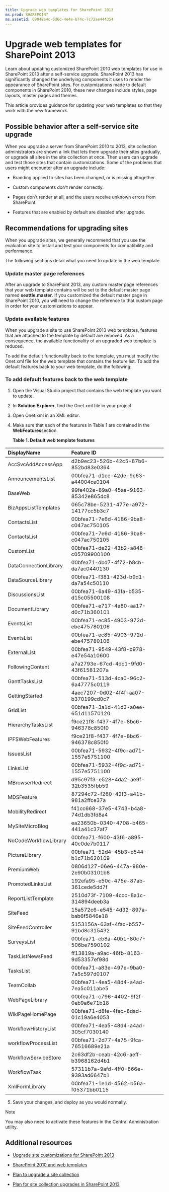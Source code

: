 ```yaml
---
title: Upgrade web templates for SharePoint 2013
ms.prod: SHAREPOINT
ms.assetid: 69048e4c-6d6d-4e4e-b74c-7c72ae444354
---
```



# Upgrade web templates for SharePoint 2013
Learn about updating customized SharePoint 2010 web templates for use in SharePoint 2013 after a self-service upgrade. 
SharePoint 2013 has significantly changed the underlying components it uses to render the appearance of SharePoint sites. For customizations made to default components in SharePoint 2010, these new changes include styles, page layouts, master pages and themes. 
  
    
    

This article provides guidance for updating your web templates so that they work with the new framework. 
## Possible behavior after a self-service site upgrade

When you upgrade a server from SharePoint 2010 to 2013, site collection administrators are shown a link that lets them upgrade their sites gradually, or upgrade all sites in the site collection at once. Then users can upgrade and test those sites that contain customizations. Some of the problems that users might encounter after an upgrade include: 
  
    
    

- Branding applied to sites has been changed, or is missing altogether. 
    
  
- Custom components don't render correctly. 
    
  
- Pages don't render at all, and the users receive unknown errors from SharePoint. 
    
  
- Features that are enabled by default are disabled after upgrade. 
    
  

## Recommendations for upgrading sites

When you upgrade sites, we generally recommend that you use the evaluation site to install and test your components for compatibility and performance. 
  
    
    
The following sections detail what you need to update in the web template. 
  
    
    

### Update master page references

After an upgrade to SharePoint 2013, any custom master page references that your web template contains will be set to the default master page named **seattle.master**. If you customized the default master page in SharePoint 2010, you will need to change the reference to that custom page in order for your customizations to appear. 
  
    
    

### Update available features

When you upgrade a site to use SharePoint 2013 web templates, features that are attached to the template by default are removed. As a consequence, the available functionality of an upgraded web template is reduced. 
  
    
    
To add the default functionality back to the template, you must modify the Onet.xml file for the web template that contains the feature list. To add the default features back to your web template, do the following: 
  
    
    

### To add default features back to the web template


1. Open the Visual Studio project that contains the web template you want to update. 
    
  
2. In **Solution Explorer**, find the Onet.xml file in your project. 
    
  
3. Open Onet.xml in an XML editor. 
    
  
4. Make sure that each of the features in Table 1 are contained in the **WebFeatures**section.
    
   **Table 1. Default web template features**


|**DisplayName**|**Feature ID**|
|:-----|:-----|
|AccSvcAddAccessApp |d2b9ec23-526b-42c5-87b6-852bd83e0364 |
|AnnouncementsList |00bfea71-d1ce-42de-9c63-a44004ce0104 |
|BaseWeb |99fe402e-89a0-45aa-9163-85342e865dc8 |
|BizAppsListTemplates |065c78be-5231-477e-a972-14177cc5b3c7 |
|ContactsList |00bfea71-7e6d-4186-9ba8-c047ac750105 |
|ContactsList |00bfea71-7e6d-4186-9ba8-c047ac750105 |
|CustomList |00bfea71-de22-43b2-a848-c05709900100 |
|DataConnectionLibrary |00bfea71-dbd7-4f72-b8cb-da7ac0440130 |
|DataSourceLibrary |00bfea71-f381-423d-b9d1-da7a54c50110 |
|DiscussionsList |00bfea71-6a49-43fa-b535-d15c05500108 |
|DocumentLibrary |00bfea71-e717-4e80-aa17-d0c71b360101 |
|EventsList |00bfea71-ec85-4903-972d-ebe475780106 |
|EventsList |00bfea71-ec85-4903-972d-ebe475780106 |
|ExternalList |00bfea71-9549-43f8-b978-e47e54a10600 |
|FollowingContent |a7a2793e-67cd-4dc1-9fd0-43f61581207a |
|GanttTasksList |00bfea71-513d-4ca0-96c2-6a47775c0119 |
|GettingStarted |4aec7207-0d02-4f4f-aa07-b370199cd0c7 |
|GridList |00bfea71-3a1d-41d3-a0ee-651d11570120 |
|HierarchyTasksList |f9ce21f8-f437-4f7e-8bc6-946378c850f0 |
|IPFSWebFeatures |f9ce21f8-f437-4f7e-8bc6-946378c850f0 |
|IssuesList |00bfea71-5932-4f9c-ad71-1557e5751100 |
|LinksList |00bfea71-5932-4f9c-ad71-1557e5751100 |
|MBrowserRedirect |d95c97f3-e528-4da2-ae9f-32b3535fbb59 |
|MDSFeature |87294c72-f260-42f3-a41b-981a2ffce37a |
|MobilityRedirect |f41cc668-37e5-4743-b4a8-74d1db3fd8a4 |
|MySiteMicroBlog |ea23650b-0340-4708-b465-441a41c37af7 |
|NoCodeWorkflowLibrary |00bfea71-f600-43f6-a895-40c0de7b0117 |
|PictureLibrary |00bfea71-52d4-45b3-b544-b1c71b620109 |
|PremiumWeb |0806d127-06e6-447a-980e-2e90b03101b8 |
|PromotedLinksList |192efa95-e50c-475e-87ab-361cede5dd7f |
|ReportListTemplate |2510d73f-7109-4ccc-8a1c-314894deeb3a |
|SiteFeed |15a572c6-e545-4d32-897a-bab6f5846e18 |
|SiteFeedController |5153156a-63af-4fac-b557-91bd8c315432 |
|SurveysList |00bfea71-eb8a-40b1-80c7-506be7590102 |
|TaskListNewsFeed |ff13819a-a9ac-46fb-8163-9d53357ef98d |
|TasksList |00bfea71-a83e-497e-9ba0-7a5c597d0107 |
|TeamCollab |00bfea71-4ea5-48d4-a4ad-7ea5c011abe5 |
|WebPageLibrary |00bfea71-c796-4402-9f2f-0eb9a6e71b18 |
|WikiPageHomePage |00bfea71-d8fe-4fec-8dad-01c19a6e4053 |
|WorkflowHistoryList |00bfea71-4ea5-48d4-a4ad-305cf7030140 |
|workflowProcessList |00bfea71-2d77-4a75-9fca-76516689e21a |
|WorkflowServiceStore |2c63df2b-ceab-42c6-aeff-b3968162d4b1 |
|WorkflowTask |57311b7a-9afd-4ff0-866e-9393ad6647b1 |
|XmlFormLibrary |00bfea71-1e1d-4562-b56a-f05371bb0115 |
   
5. Save your changes, and deploy as you would normally. 
    
  

> [!NOTE]  
> You may also need to activate these features in the Central Administration utility. 
  
    
    


## Additional resources
<a name="bk_addresources"> </a>


-  [Upgrade site customizations for SharePoint 2013](upgrade-site-customizations-for-sharepoint-2013.md)
    
  
-  [SharePoint 2010 and web templates](http://blogs.msdn.com/b/vesku/archive/2010/10/14/sharepoint-2010-and-web-templates.aspx)
    
  
-  [Plan to upgrade a site collection](https://technet.microsoft.com/en-us/library/ff191199.aspx)
    
  
-  [Plan for site collection upgrades in SharePoint 2013](http://technet.microsoft.com/en-us/library/ff191199.aspx)
    
  

  
    
    

